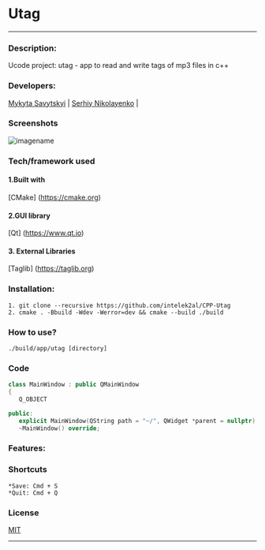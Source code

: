 # Utag
___

 ### Description:
 Ucode project: utag - app to read and write tags of mp3 files in c++ 
 ### Developers:
 [Mykyta Savytskyi](https://github.com/intelek2al) | 
 [Serhiy Nikolayenko](https://github.com/N-911) | 
 

### Screenshots 
![imagename](TargetUrl)

### Tech/framework used

#### 1.Built with

[CMake] (https://cmake.org)

#### 2.GUI library

[Qt] (https://www.qt.io)

#### 3. External Libraries

[Taglib] (https://taglib.org)
   

 ### Installation:
    1. git clone --recursive https://github.com/intelek2al/CPP-Utag
    2. cmake . -Bbuild -Wdev -Werror=dev && cmake --build ./build
 
 ### How to use?
    ./build/app/utag [directory]
 
 ### Code
 
 ```c++
class MainWindow : public QMainWindow
{
    Q_OBJECT

public:
    explicit MainWindow(QString path = "~/", QWidget *parent = nullptr);
    ~MainWindow() override;

 ```
### Features:

### Shortcuts
    *Save: Cmd + S
    *Quit: Cmd + Q

### License
[MIT](https://choosealicense.com/licenses/mit/)

---

